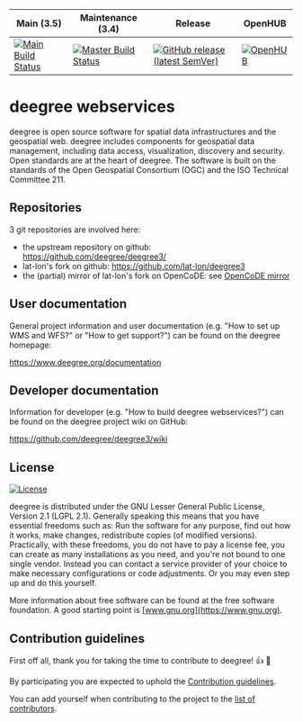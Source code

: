 | Main (3.5)   | Maintenance (3.4) | Release   | OpenHUB       |
| ------------ | ----------------- | --------- | ------------- |
| [![Main Build Status](https://buildserver.deegree.org/buildStatus/icon?job=deegree-3.5-release)](https://buildserver.deegree.org/job/deegree-3.5-release/) | [![Master Build Status](https://buildserver.deegree.org/buildStatus/icon?job=deegree-3.4%2Fdeegree-3.4-master)](https://buildserver.deegree.org/job/deegree-3.4/job/deegree-3.4-master/) | [![GitHub release (latest SemVer)](https://img.shields.io/github/v/release/deegree/deegree3?sort=semver)](https://github.com/deegree/deegree3/releases/latest) | [![OpenHUB](https://www.openhub.net/p/deegree3/widgets/project_thin_badge.gif)](https://www.openhub.net/p/deegree3) |
# deegree webservices
deegree is open source software for spatial data infrastructures and the geospatial web. deegree includes components for geospatial data management, including data access, visualization, discovery and security. Open standards are at the heart of deegree. The software is built on the standards of the Open Geospatial Consortium (OGC) and the ISO Technical Committee 211.

## Repositories

3 git repositories are involved here:
- the upstream repository on github: https://github.com/deegree/deegree3/
- lat-lon's fork on github: https://github.com/lat-lon/deegree3
- the (partial) mirror of lat-lon's fork on OpenCoDE: see [OpenCoDE mirror](opencode.md)

## User documentation
General project information and user documentation (e.g. "How to set up WMS and WFS?" or "How to get support?") can be found on the deegree homepage:

https://www.deegree.org/documentation

## Developer documentation
Information for developer (e.g. "How to build deegree webservices?") can be found on the deegree project wiki on GitHub:

https://github.com/deegree/deegree3/wiki

## License

[![License](https://img.shields.io/badge/License-LGPL%20v2.1-blue.svg)](https://www.gnu.org/licenses/lgpl-2.1)

deegree is distributed under the GNU Lesser General Public License, Version 2.1 (LGPL 2.1). Generally speaking this means that you have essential freedoms such as: Run the software for any purpose, find out how it works, make changes, redistribute copies (of modified versions). Practically, with these freedoms, you do not have to pay a license fee, you can create as many installations as you need, and you're not bound to one single vendor. Instead you can contact a service provider of your choice to make necessary configurations or code adjustments. Or you may even step up and do this yourself.

More information about free software can be found at the free software foundation. A good starting point is [www.gnu.org](https://www.gnu.org).

## Contribution guidelines

First off all, thank you for taking the time to contribute to deegree! :+1: :tada:

By participating you are expected to uphold the [Contribution guidelines](CONTRIB.md).

You can add yourself when contributing to the project to the [list of contributors](CONTRIBUTORS.md).
